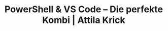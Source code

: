 ---
title: "PowerShell & VS Code – Die perfekte Kombi | Attila Krick"
description: "PowerShell-Entwicklung mit Visual Studio Code – Editor-Tipps, Erweiterungen & Debugging."
---